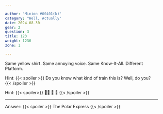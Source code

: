 ```yaml
---

author: "Minion #00401(k)"
category: "Well, Actually"
date: 2024-08-30
gear: 2
question: 3
title: 123
weight: 1230
zone: 1

---
```


Same yellow shirt. Same annoying voice. Same Know-It-All. Different Platform.

Hint: {{< spoiler >}} Do you know what kind of train this is? Well, do you? {{< /spoiler >}}

Hint: {{< spoiler>}} 🐻‍❄️ 🚆 💨 {{< /spoiler >}}

---

Answer: {{< spoiler >}} The Polar Express {{< /spoiler >}}

